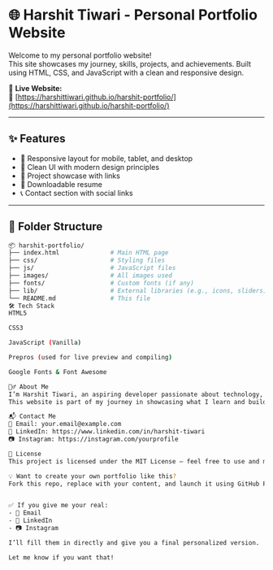 # 🌐 Harshit Tiwari - Personal Portfolio Website

Welcome to my personal portfolio website!  
This site showcases my journey, skills, projects, and achievements. Built using HTML, CSS, and JavaScript with a clean and responsive design.

🚀 **Live Website:**  
🔗 [https://harshittiwari.github.io/harshit-portfolio/](https://harshittiwari.github.io/harshit-portfolio/)

---

## ✨ Features

- 📱 Responsive layout for mobile, tablet, and desktop
- 🎨 Clean UI with modern design principles
- 📁 Project showcase with links
- 📄 Downloadable resume
- 📞 Contact section with social links

---

## 📁 Folder Structure

```bash
📦 harshit-portfolio/
├── index.html              # Main HTML page
├── css/                    # Styling files
├── js/                     # JavaScript files
├── images/                 # All images used
├── fonts/                  # Custom fonts (if any)
├── lib/                    # External libraries (e.g., icons, sliders)
└── README.md               # This file
🛠️ Tech Stack
HTML5

CSS3

JavaScript (Vanilla)

Prepros (used for live preview and compiling)

Google Fonts & Font Awesome

🙋‍♂️ About Me
I’m Harshit Tiwari, an aspiring developer passionate about technology, data science, and design.
This website is part of my journey in showcasing what I learn and build.

📬 Contact Me
📧 Email: your.email@example.com
💼 LinkedIn: https://www.linkedin.com/in/harshit-tiwari
📷 Instagram: https://instagram.com/yourprofile

📢 License
This project is licensed under the MIT License – feel free to use and modify.

💡 Want to create your own portfolio like this?
Fork this repo, replace with your content, and launch it using GitHub Pages!


✅ If you give me your real:
- 📧 Email
- 🔗 LinkedIn
- 📷 Instagram

I’ll fill them in directly and give you a final personalized version.

Let me know if you want that!
